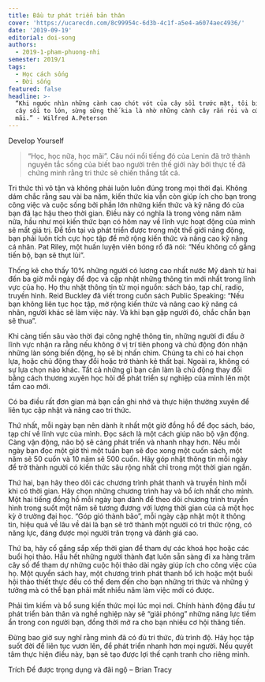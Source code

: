 ```yaml
---
title: Đầu tư phát triển bản thân
cover: 'https://ucarecdn.com/8c99954c-6d3b-4c1f-a5e4-a6074aec4936/'
date: '2019-09-19'
editorial: doi-song
authors:
  - 2019-1-pham-phuong-nhi
semester: 2019/1
tags:
  - Học cách sống
  - Đời sống
featured: false
headline: >-
  “Khi ngước nhìn những cành cao chót vót của cây sồi trước mặt, tôi biết rằng
  cây sồi to lớn, sừng sững thế kia là nhờ những cành cây rắn rỏi và cứ vươn dãi
  mãi.” - Wilfred A.Peterson
---
```

Develop Yourself

> “Học, học nữa, học mãi”. Câu nói nổi tiếng đó của Lenin đã trở thành nguyên tắc sống của biết bao người trên thế giới này bởi thực tế đã chứng minh rằng tri thức sẽ chiến thắng tất cả.



Tri thức thì vô tận và không phải luôn luôn đúng trong mọi thời đại. Không dám chắc rằng sau vài ba năm, kiến thức kia vẫn còn giúp ích cho bạn trong công việc và cuộc sống bởi phần lớn những kiến thức và kỹ năng đó của bạn đã lạc hậu theo thời gian. Điều này có nghĩa là trong vòng năm năm nữa, hầu như mọi kiến thức bạn có hôm nay về lĩnh vực hoạt động của mình sẽ mất giá trị. Để tồn tại và phát triển được trong một thế giới năng động, bạn phải luôn tích cực học tập để mở rộng kiến thức và nâng cao kỹ năng cá nhân. Pat Riley, một huấn luyện viên bóng rổ đã nói: “Nếu không cố gắng tiến bộ, bạn sẽ thụt lùi”.



Thống kê cho thấy 10% những người có lương cao nhất nước Mỹ dành từ hai đến ba giờ mỗi ngày để đọc và cập nhật những thông tin mới nhất trong lĩnh vực của họ. Họ thu nhặt thông tin từ mọi nguồn: sách báo, tạp chí, radio, truyền hình. Reid Buckley đã viết trong cuốn sách Public Speaking: “Nếu bạn không liên tục học tập, mở rộng kiến thức và nâng cao kỹ năng cá nhân, người khác sẽ làm việc này. Và khi bạn gặp người đó, chắc chắn bạn sẽ thua”.



Khi càng tiến sâu vào thời đại công nghệ thông tin, những người đi đầu ở lĩnh vực nhận ra rằng nếu không ở vị trí tiên phong và chủ động đón nhận những làn sóng biến động, họ sẽ bị nhấn chìm. Chúng ta chỉ có hai chọn lựa, hoặc chủ động thay đổi hoặc trở thành kẻ thất bại. Ngoài ra, không có sự lựa chọn nào khác. Tất cả những gì bạn cần làm là chủ động thay đổi bằng cách thương xuyên học hỏi để phát triển sự nghiệp của mình lên một tầm cao mới.



Có ba điều rất đơn gian mà bạn cần ghi nhớ và thực hiện thường xuyên để liên tục cập nhật và nâng cao tri thức.



Thứ nhất, mỗi ngày bạn nên dành ít nhất một giờ đồng hồ để đọc sách, báo, tạp chí về lĩnh vực của mình. Đọc sách là một cách giúp não bộ vận động. Càng vận động, não bộ sẽ càng phát triển và nhanh nhạy hơn. Nếu mỗi ngày bạn đọc một giờ thì một tuần bạn sẽ đọc xong một cuốn sách, một năm sẽ 50 cuốn và 10 năm sẽ 500 cuốn. Hãy góp nhặt thông tin mỗi ngày để trở thành người có kiến thức sâu rộng nhất chỉ trong một thời gian ngắn.



Thứ hai, bạn hãy theo dõi các chương trình phát thanh và truyền hình mỗi khi có thời gian. Hãy chọn những chương trình hay và bổ ích nhất cho mình. Một hai tiếng đồng hồ mỗi ngày bạn dành để theo dõi chương trình truyền hình trong suốt một năm sẽ tương đương với lượng thời gian của cả một học kỳ ở trường đại học. “Góp gió thành bão”, mỗi ngày cập nhật một ít thông tin, hiệu quả về lâu về dài là bạn sẽ trở thành một người có tri thức rộng, có năng lực, đáng được mọi người trân trọng và đánh giá cao.



Thứ ba, hãy cố gắng sắp xếp thời gian để tham dự các khoá học hoặc các buổi họi thảo. Hầu hết những người thành đạt luôn sẵn sàng đi xa hàng trăm cây số để tham dự những cuộc hội thảo dài ngày giúp ích cho công việc của họ. Một quyển sách hay, một chương trình phát thanh bổ ích hoặc một buổi hội thảo thiết thực đều có thể đem đến cho bạn những tri thức và những ý tưởng mà có thể bạn phải mất nhiều năm làm việc mới có được.



Phải tìm kiếm và bổ sung kiến thức mọi lúc mọi nơi. Chính hành động đầu tư phát triển bản thân và nghề nghiệp này sẽ “giải phóng” những năng lực tiềm ẩn trong con người bạn, đồng thời mở ra cho bạn nhiều cơ hội thăng tiến.



Đừng bao giờ suy nghĩ rằng mình đã có đủ tri thức, đủ trình độ. Hãy học tập suốt đời để liên tục vươn lên, để phát triển nhanh hơn mọi người. Nếu quyết tâm thực hiện điều này, bạn sẽ tạo được lợi thế cạnh tranh cho riêng mình.



Trích Để được trọng dụng và đãi ngộ – Brian Tracy
